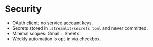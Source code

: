# Security
- OAuth client; no service account keys.
- Secrets stored in `.streamlit/secrets.toml` and never committed.
- Minimal scopes: Gmail + Sheets.
- Weekly automation is opt-in via checkbox.
